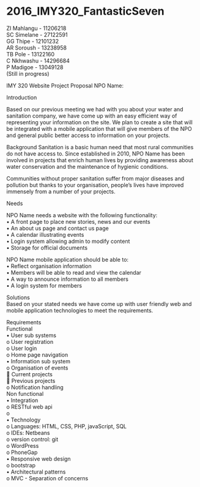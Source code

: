 # 2016_IMY320_FantasticSeven

ZI Mahlangu - 11206218 <br />
SC Simelane - 27122591 <br />
GG Thipe    - 12101232 <br />
AR Soroush  - 13238958 <br />
TB Pole     - 13122160 <br />
C Nkhwashu  - 14296684 <br />
P Madigoe   - 13049128 <br />
(Still in progress)

IMY 320 Website Project Proposal
NPO Name: 

Introduction

Based on our previous meeting we had with you about your water and sanitation company, we have come up with an easy efficient way of representing your information on the site. We plan to create a site that will be integrated with a mobile application that will give members of the NPO and general public better access to information on your projects. <br />

Background
Sanitation is a basic human need that most rural communities do not have access to. Since established in 2010, NPO Name has been involved in projects that enrich human lives by providing awareness about water conservation and the maintenance of hygienic conditions. <br />

Communities without proper sanitation suffer from major diseases and pollution but thanks to your organisation, people’s lives have improved immensely from a number of your projects.<br />

Needs<br />

NPO Name needs a website with the following functionality:<br />
  •	A front page to place new stories, news and our events<br />
  •	An about us page and contact us page<br />
  •	A calendar illustrating events<br />
  •	Login system allowing admin to modify content<br />
  •	Storage for official documents<br />
  
NPO Name mobile application should be able to:<br />
  •	Reflect organisation information<br />
  •	Members will be able to read and view the calendar<br />
  •	A way to announce information to all members<br />
  •	A login system for members<br />
  
Solutions<br />
Based on your stated needs we have come up with user friendly web and mobile application technologies to meet the requirements.<br />

Requirements<br />
Functional<br />
  •	User sub systems<br />
      o	User registration<br />
      o	User login<br />
      o	Home page navigation<br />
  •	Information sub system<br />
      o	Organisation of events<br />
   	  Current projects<br />
   	  Previous projects<br />
      o	Notification handling<br />
Non functional<br />
    •	Integration<br />
     o	RESTful web api<br />
     o	
   •	Technology<br />
      o	Languages: HTML, CSS, PHP, javaScript, SQL<br />
      o	IDEs: Netbeans<br />
      o	version control: git<br />
      o	WordPress<br />
      o	PhoneGap<br />
  •	Responsive web design<br />
      o	bootstrap<br />
  •	Architectural patterns<br />
      o	MVC - Separation of concerns<br />
   





